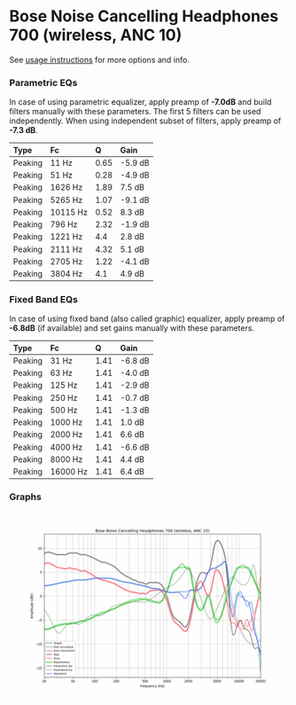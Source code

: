 # Bose Noise Cancelling Headphones 700 (wireless, ANC 10)
See [usage instructions](https://github.com/jaakkopasanen/AutoEq#usage) for more options and info.

### Parametric EQs
In case of using parametric equalizer, apply preamp of **-7.0dB** and build filters manually
with these parameters. The first 5 filters can be used independently.
When using independent subset of filters, apply preamp of **-7.3 dB**.

| Type    | Fc       |    Q | Gain    |
|:--------|:---------|:-----|:--------|
| Peaking | 11 Hz    | 0.65 | -5.9 dB |
| Peaking | 51 Hz    | 0.28 | -4.9 dB |
| Peaking | 1626 Hz  | 1.89 | 7.5 dB  |
| Peaking | 5265 Hz  | 1.07 | -9.1 dB |
| Peaking | 10115 Hz | 0.52 | 8.3 dB  |
| Peaking | 796 Hz   | 2.32 | -1.9 dB |
| Peaking | 1221 Hz  | 4.4  | 2.8 dB  |
| Peaking | 2111 Hz  | 4.32 | 5.1 dB  |
| Peaking | 2705 Hz  | 1.22 | -4.1 dB |
| Peaking | 3804 Hz  | 4.1  | 4.9 dB  |

### Fixed Band EQs
In case of using fixed band (also called graphic) equalizer, apply preamp of **-6.8dB**
(if available) and set gains manually with these parameters.

| Type    | Fc       |    Q | Gain    |
|:--------|:---------|:-----|:--------|
| Peaking | 31 Hz    | 1.41 | -6.8 dB |
| Peaking | 63 Hz    | 1.41 | -4.0 dB |
| Peaking | 125 Hz   | 1.41 | -2.9 dB |
| Peaking | 250 Hz   | 1.41 | -0.7 dB |
| Peaking | 500 Hz   | 1.41 | -1.3 dB |
| Peaking | 1000 Hz  | 1.41 | 1.0 dB  |
| Peaking | 2000 Hz  | 1.41 | 6.6 dB  |
| Peaking | 4000 Hz  | 1.41 | -6.6 dB |
| Peaking | 8000 Hz  | 1.41 | 4.4 dB  |
| Peaking | 16000 Hz | 1.41 | 6.4 dB  |

### Graphs
![](./Bose%20Noise%20Cancelling%20Headphones%20700%20(wireless,%20ANC%2010).png)